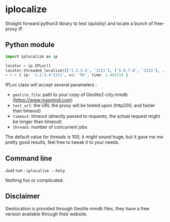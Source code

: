 # iplocalize

Straight forward python3 library to test (quickly) and locate a bunch of free-proxy IP.

## Python module

```python
import iplocalize as ip

locator = ip.IPLoc()
locator.threaded_localize([['1.2.3.4', '1111'], ['5.6.7.8', '2222'], ...])
> > > { ip: '1.2.3.4:1111', cc: 'RU', time: 1.492218 }
```

IPLoc class will accept several parameters :

- `geolite_file`: path to your copy of Geolite2-city.mmdb (https://www.maxmind.com)
- `test_url`: the URL the proxy will be tested upon (http200, and faster than timeout)
- `timeout`: timeout (directly passed to requests, the actual request might be longer than timeout)
- `threads`: number of concurrent jobs

The default value for threads is 100, it might sound huge, but it gave me *me* pretty good results, feel free to tweak it to your needs.

## Command line

Just run : `iplocalize --help`

Nothing fun or complicated.

## Disclaimer

Geolocation is provided through Geolite mmdb files, they have a free version available through their website.

